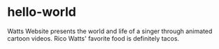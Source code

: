 # hello-world
Watts Website presents the world and life of a singer through animated cartoon videos. 
Rico Watts' favorite food is definitely tacos. 
